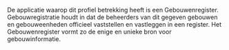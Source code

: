 De applicatie waarop dit profiel betrekking heeft is een Gebouwenregister. Gebouwregistratie houdt in dat de beheerders 
van dit gegeven gebouwen en gebouweenheden officieel vaststellen en vastleggen in een register. 
Het Gebouwenregister vormt zo de enige en unieke bron voor gebouwinformatie.
